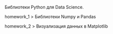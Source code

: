 Библиотеки Python для Data Science.

homework_1 > Библиотеки Numpy и Pandas

homework_2 > Визуализация данных в Matplotlib
